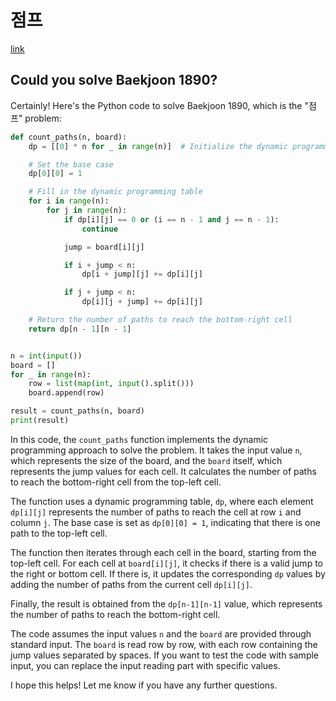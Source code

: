 # 점프

[link](https://www.acmicpc.net/problem/1890)

## Could you solve Baekjoon 1890?

Certainly! Here's the Python code to solve Baekjoon 1890, which is the "점프" problem:

```python
def count_paths(n, board):
    dp = [[0] * n for _ in range(n)]  # Initialize the dynamic programming table

    # Set the base case
    dp[0][0] = 1

    # Fill in the dynamic programming table
    for i in range(n):
        for j in range(n):
            if dp[i][j] == 0 or (i == n - 1 and j == n - 1):
                continue

            jump = board[i][j]

            if i + jump < n:
                dp[i + jump][j] += dp[i][j]

            if j + jump < n:
                dp[i][j + jump] += dp[i][j]

    # Return the number of paths to reach the bottom-right cell
    return dp[n - 1][n - 1]


n = int(input())
board = []
for _ in range(n):
    row = list(map(int, input().split()))
    board.append(row)

result = count_paths(n, board)
print(result)
```

In this code, the `count_paths` function implements the dynamic programming approach to solve the problem. It takes the input value `n`, which represents the size of the board, and the `board` itself, which represents the jump values for each cell. It calculates the number of paths to reach the bottom-right cell from the top-left cell.

The function uses a dynamic programming table, `dp`, where each element `dp[i][j]` represents the number of paths to reach the cell at row `i` and column `j`. The base case is set as `dp[0][0] = 1`, indicating that there is one path to the top-left cell.

The function then iterates through each cell in the board, starting from the top-left cell. For each cell at `board[i][j]`, it checks if there is a valid jump to the right or bottom cell. If there is, it updates the corresponding `dp` values by adding the number of paths from the current cell `dp[i][j]`.

Finally, the result is obtained from the `dp[n-1][n-1]` value, which represents the number of paths to reach the bottom-right cell.

The code assumes the input values `n` and the `board` are provided through standard input. The `board` is read row by row, with each row containing the jump values separated by spaces. If you want to test the code with sample input, you can replace the input reading part with specific values.

I hope this helps! Let me know if you have any further questions.

